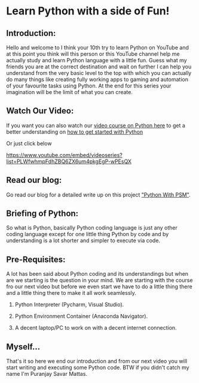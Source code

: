# Learn Python with a side of Fun!

## Introduction:

Hello and welcome to I think your 10th try to learn Python on YouTube and at this point you think will this person or this YouTube channel help me actually study and learn Python language with a little fun. Guess what my friends you are at the correct destination and wait on further I can help you understand from the very basic level to the top with which you can actually do many things like creating fully working apps to gaming and automation of your favourite tasks using Python. At the end for this series your imagination will be the limit of what you can create.

## Watch Our Video:

If you want you can also watch our [video course on Python here](https://youtube.com/playlist?list=PLWfwhmpFdhZBQ6ZX6um4pkgEgP-wPEsQX) to get a better understanding on [how to get started with Python](https://youtube.com/playlist?list=PLWfwhmpFdhZBQ6ZX6um4pkgEgP-wPEsQX)

Or just click below 

https://www.youtube.com/embed/videoseries?list=PLWfwhmpFdhZBQ6ZX6um4pkgEgP-wPEsQX

## Read our blog:

Go read our blog for a detailed write up on this project ["Python With PSM"](https://psmforums.wordpress.com/?post_type=jetpack-portfolio&p=673).

## Briefing of Python:

So what is Python, basically Python coding language is just any other coding language except for one little thing Python by code and by understanding is a lot shorter and simpler to execute via code.

## Pre-Requisites:

A lot has been said about Python coding and its understandings but when are we starting is the question in your mind. We are starting with the course fro our next video but before we even start we have to do a little thing there and a little thing there to make it all work seamlessly.

1. Python Interpreter (Pycharm, Visual Studio).

2. Python Environment Container (Anaconda Navigator).

3. A decent laptop/PC to work on with a decent internet connection.

## Myself...

That's it so here we end our introduction and from our next video you will start writing and executing some Python code. BTW if you didn't catch my name I'm Puranjay Savar Mattas.

